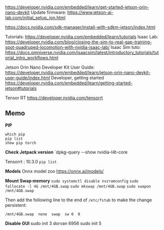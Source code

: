 https://developer.nvidia.com/embedded/learn/get-started-jetson-orin-nano-devkit
Update firmware: https://www.jetson-ai-lab.com/initial_setup_jon.html

https://docs.nvidia.com/sdk-manager/install-with-sdkm-jetson/index.html

Tutorials: https://developer.nvidia.com/embedded/learn/tutorials
Isaac Lab: https://developer.nvidia.com/blog/closing-the-sim-to-real-gap-training-spot-quadruped-locomotion-with-nvidia-isaac-lab/
Isaac Sim tuto: https://docs.omniverse.nvidia.com/isaacsim/latest/introductory_tutorials/tutorial_intro_workflows.html

Jetson Orin Nano Developer Kit User Guide: 
https://developer.nvidia.com/embedded/learn/jetson-orin-nano-devkit-user-guide/index.html
Developer, getting started
https://developer.nvidia.com/embedded/learn/getting-started-jetson#tutorials

Tensor RT
https://developer.nvidia.com/tensorrt



## Memo

**PIP**
```
which pip
pip list
show pip torch
```

**Check Jetpack version**
`dpkg-query --show nvidia-l4t-core

Tensorrt : 10.3.0
`pip list`

**Models**
Onnx model zoo
https://onnx.ai/models/

**Mount Swap memory**
`sudo systemctl disable nvzramconfig`
`sudo fallocate -l 4G /mnt/4GB.swap`
`sudo mkswap /mnt/4GB.swap`
`sudo swapon /mnt/4GB.swap`

Then add the following line to the end of `/etc/fstab` to make the change persistent:

```shell
/mnt/4GB.swap  none  swap  sw 0  0
```

**Disable GUI**
sudo init 3
dorvan
6956
sudo init 5






